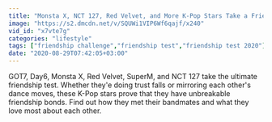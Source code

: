 ```yaml
---
title: "Monsta X, NCT 127, Red Velvet, and More K-Pop Stars Take a Friendship Test"
image: "https://s2.dmcdn.net/v/SQUWi1VIP6Wf6qajf/x240"
vid_id: "x7vte7g"
categories: "lifestyle"
tags: ["friendship challenge","friendship test","friendship test 2020"]
date: "2020-08-29T07:42:05+03:00"
---
```

GOT7, Day6, Monsta X, Red Velvet, SuperM, and NCT 127 take the ultimate friendship test. Whether they'e doing trust falls or mirroring each other's dance moves, these K-Pop stars prove that they have unbreakable friendship bonds. Find out how they met their bandmates and what they love most about each other.
